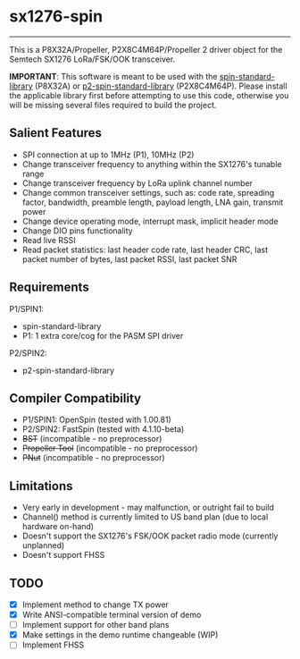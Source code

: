 # sx1276-spin
-------------

This is a P8X32A/Propeller, P2X8C4M64P/Propeller 2 driver object for the Semtech SX1276 LoRa/FSK/OOK transceiver.

**IMPORTANT**: This software is meant to be used with the [spin-standard-library](https://github.com/avsa242/spin-standard-library) (P8X32A) or [p2-spin-standard-library](https://github.com/avsa242/p2-spin-standard-library) (P2X8C4M64P). Please install the applicable library first before attempting to use this code, otherwise you will be missing several files required to build the project.

## Salient Features

* SPI connection at up to 1MHz (P1), 10MHz (P2)
* Change transceiver frequency to anything within the SX1276's tunable range
* Change transceiver frequency by LoRa uplink channel number
* Change common transceiver settings, such as: code rate, spreading factor, bandwidth, preamble length, payload length, LNA gain, transmit power
* Change device operating mode, interrupt mask, implicit header mode
* Change DIO pins functionality
* Read live RSSI
* Read packet statistics: last header code rate, last header CRC, last packet number of bytes, last packet RSSI, last packet SNR

## Requirements

P1/SPIN1:
* spin-standard-library
* P1: 1 extra core/cog for the PASM SPI driver

P2/SPIN2:
* p2-spin-standard-library

## Compiler Compatibility

* P1/SPIN1: OpenSpin (tested with 1.00.81)
* P2/SPIN2: FastSpin (tested with 4.1.10-beta)
* ~~BST~~ (incompatible - no preprocessor)
* ~~Propeller Tool~~ (incompatible - no preprocessor)
* ~~PNut~~ (incompatible - no preprocessor)

## Limitations

* Very early in development - may malfunction, or outright fail to build
* Channel() method is currently limited to US band plan (due to local hardware on-hand)
* Doesn't support the SX1276's FSK/OOK packet radio mode (currently unplanned)
* Doesn't support FHSS

## TODO
- [x] Implement method to change TX power
- [x] Write ANSI-compatible terminal version of demo
- [ ] Implement support for other band plans
- [x] Make settings in the demo runtime changeable (WIP)
- [ ] Implement FHSS
